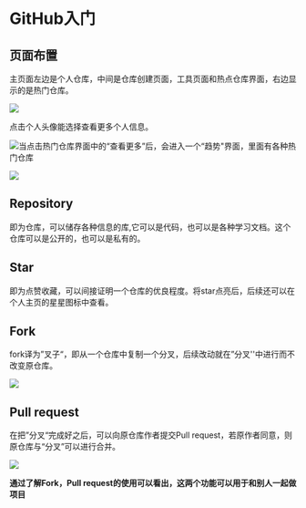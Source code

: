 # GitHub入门

## 页面布置

主页面左边是个人仓库，中间是仓库创建页面，工具页面和热点仓库界面，右边显示的是热门仓库。

![](D:\picture\4.png)

点击个人头像能选择查看更多个人信息。

![](D:\picture\3.png)当点击热门仓库界面中的“查看更多”后，会进入一个“趋势"界面，里面有各种热门仓库

![ ](D:\picture\2.png)

## Repository

即为仓库，可以储存各种信息的库,它可以是代码，也可以是各种学习文档。这个仓库可以是公开的，也可以是私有的。

## Star

即为点赞收藏，可以间接证明一个仓库的优良程度。将star点亮后，后续还可以在个人主页的星星图标中查看。

## Fork

fork译为”叉子“，即从一个仓库中复制一个分叉，后续改动就在”分叉''中进行而不改变原仓库。

![](D:\picture\5.png)

## Pull request

在把”分叉“完成好之后，可以向原仓库作者提交Pull request，若原作者同意，则原仓库与“分叉”可以进行合并。

![](D:\picture\7.png)

**通过了解Fork，Pull request的使用可以看出，这两个功能可以用于和别人一起做项目**
